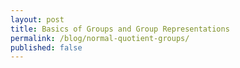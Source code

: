 ```yaml
---
layout: post
title: Basics of Groups and Group Representations
permalink: /blog/normal-quotient-groups/
published: false
---
```


